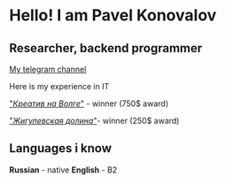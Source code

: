 
# Hello! I am Pavel Konovalov 


## Researcher, backend programmer

[My telegram channel](https://t.me/mbalance "мой телега")


Here is my experience in IT


["_Креатив на Волге_"](https://kreativnavolge.ru/win2023) - winner (750$ award)


["_Жигулевская долина_"](https://dolinatlt.ru/news/zhigulyovskaya-dolina-priglashaet-na-vserossijskij-hakaton-ii-zhivoj-kod/)- winner (250$ award)



## Languages i know
**Russian** - native
**English** - B2 

